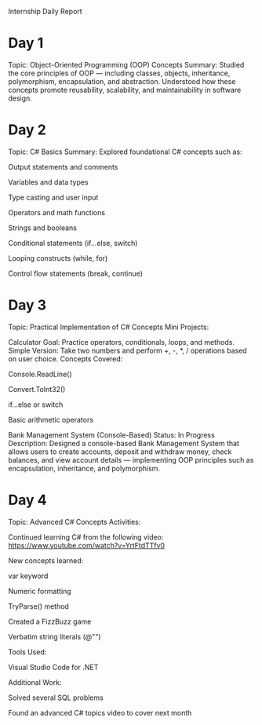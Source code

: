 Internship Daily Report
# Day 1

Topic: Object-Oriented Programming (OOP) Concepts
Summary:
Studied the core principles of OOP — including classes, objects, inheritance, polymorphism, encapsulation, and abstraction. Understood how these concepts promote reusability, scalability, and maintainability in software design.

# Day 2

Topic: C# Basics
Summary:
Explored foundational C# concepts such as:

Output statements and comments

Variables and data types

Type casting and user input

Operators and math functions

Strings and booleans

Conditional statements (if...else, switch)

Looping constructs (while, for)

Control flow statements (break, continue)

# Day 3

Topic: Practical Implementation of C# Concepts
Mini Projects:

Calculator
Goal: Practice operators, conditionals, loops, and methods.
Simple Version:
Take two numbers and perform +, -, *, / operations based on user choice.
Concepts Covered:

Console.ReadLine()

Convert.ToInt32()

if...else or switch

Basic arithmetic operators

Bank Management System (Console-Based)
Status: In Progress
Description:
Designed a console-based Bank Management System that allows users to create accounts, deposit and withdraw money, check balances, and view account details — implementing OOP principles such as encapsulation, inheritance, and polymorphism.

# Day 4

Topic: Advanced C# Concepts
Activities:

Continued learning C# from the following video:
https://www.youtube.com/watch?v=YrtFtdTTfv0

New concepts learned:

var keyword

Numeric formatting

TryParse() method

Created a FizzBuzz game

Verbatim string literals (@"")

Tools Used:

Visual Studio Code for .NET

Additional Work:

Solved several SQL problems

Found an advanced C# topics video to cover next month